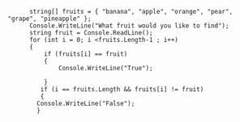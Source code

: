           string[] fruits = { "banana", "apple", "orange", "pear", "grape", "pineapple" };
          Console.WriteLine("What fruit would you like to find");
          string fruit = Console.ReadLine();
          for (int i = 0; i <fruits.Length-1 ; i++)
          {
              if (fruits[i] == fruit)
              {
                  Console.WriteLine("True");
                 
              }
             if (i == fruits.Length && fruits[i] != fruit)
             {
            Console.WriteLine("False");
            }
